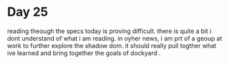 # Day 25

reading theough the specs today is proving difficult. there is quite a bit i dont understand of what i am reading. in oyher news, i am prt of a geoup at work to further explore the shadow dom. it should really pull togther what ive learned and bring together the goals of dockyard  .
